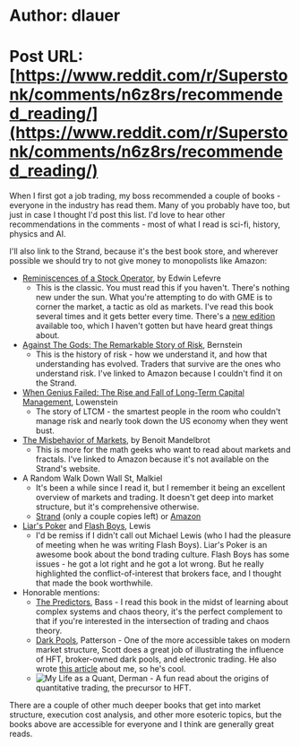 # Author: dlauer
# Post URL: [https://www.reddit.com/r/Superstonk/comments/n6z8rs/recommended_reading/](https://www.reddit.com/r/Superstonk/comments/n6z8rs/recommended_reading/)


When I first got a job trading, my boss recommended a couple of books - everyone in the industry has read them. Many of you probably have too, but just in case I thought I'd post this list. I'd love to hear other recommendations in the comments - most of what I read is sci-fi, history, physics and AI.

I'll also link to the Strand, because it's the best book store, and wherever possible we should try to not give money to monopolists like Amazon:

* [Reminiscences of a Stock Operator](https://www.strandbooks.com/product/9780486439266?title=reminiscences_of_a_stock_operator), by Edwin Lefevre
   * This is the classic. You must read this if you haven't. There's nothing new under the sun. What you're attempting to do with GME is to corner the market, a tactic as old as markets. I've read this book several times and it gets better every time. There's a [new edition](https://www.strandbooks.com/product/9780470481592?title=reminiscences_of_a_stock_operator_with_new_commentary_and_insights_on_the_life_and_times_of_jesse_livermore) available too, which I haven't gotten but have heard great things about.
* [Against The Gods: The Remarkable Story of Risk](https://www.amazon.com/gp/product/0471295639/ref=as_li_tl?ie=UTF8&camp=1789&creative=9325&creativeASIN=0471295639&linkCode=as2&tag=urvinai-20&linkId=43635b8d6bd06a5e37fbd6f8de072107), Bernstein
   * This is the history of risk - how we understand it, and how that understanding has evolved. Traders that survive are the ones who understand risk. I've linked to Amazon because I couldn't find it on the Strand.
* [When Genius Failed: The Rise and Fall of Long-Term Capital Management](https://www.strandbooks.com/product/9780375758256?title=when_genius_failed_the_rise_and_fall_of_longterm_capital_management), Lowenstein
   * The story of LTCM - the smartest people in the room who couldn't manage risk and nearly took down the US economy when they went bust.
* [The Misbehavior of Markets](https://www.amazon.com/gp/product/0465043577/ref=as_li_tl?ie=UTF8&camp=1789&creative=9325&creativeASIN=0465043577&linkCode=as2&tag=urvinai-20&linkId=baf61ff7c5fd646b8e1e82d45ffca496), by Benoit Mandelbrot
   * This is more for the math geeks who want to read about markets and fractals. I've linked to Amazon because it's not available on the Strand's website.
* A Random Walk Down Wall St, Malkiel
   * It's been a while since I read it, but I remember it being an excellent overview of markets and trading. It doesn't get deep into market structure, but it's comprehensive otherwise.
   * [Strand](https://www.strandbooks.com/product/9780393358384?title=a_random_walk_down_wall_street_the_timetested_strategy_for_successful_investing_twelfth_edition) (only a couple copies left) or [Amazon](https://www.amazon.com/gp/product/0393358380/ref=as_li_tl?ie=UTF8&camp=1789&creative=9325&creativeASIN=0393358380&linkCode=as2&tag=urvinai-20&linkId=a4f466dfc73482a77ac3fee3a9ba3062)
* [Liar's Poker](https://www.strandbooks.com/product/9780140143454?title=liars_poker_rising_through_the_wreckage_on_wall_street) and [Flash Boys](https://www.strandbooks.com/product/9780393351590?title=flash_boys_a_wall_street_revolt), Lewis
   * I'd be remiss if I didn't call out Michael Lewis (who I had the pleasure of meeting when he was writing Flash Boys). Liar's Poker is an awesome book about the bond trading culture. Flash Boys has some issues - he got a lot right and he got a lot wrong. But he really highlighted the conflict-of-interest that brokers face, and I thought that made the book worthwhile. 
* Honorable mentions:
   * [The Predictors](https://www.strandbooks.com/product/9780805057577?title=predictors_how_a_band_of_maverick_physicists_used_chaos_theory_to_trade_their_way_to_a_fortune_on_wall_street), Bass - I read this book in the midst of learning about complex systems and chaos theory, it's the perfect complement to that if you're interested in the intersection of trading and chaos theory.
   * [Dark Pools](https://www.strandbooks.com/product/9780307887184?title=dark_pools_the_rise_of_the_machine_traders_and_the_rigging_of_the_us_stock_market), Patterson - One of the more accessible takes on modern market structure, Scott does a great job of illustrating the influence of HFT, broker-owned dark pools, and electronic trading. He also wrote [this article](https://www.wsj.com/articles/SB10000872396390443890304578006603819735098) about me, so he's cool.
   * ![My Life as a Quant](https://www.strandbooks.com/product/9780470192733?title=my_life_as_a_quant_reflections_on_physics_and_finance), Derman - A fun read about the origins of quantitative trading, the precursor to HFT.

There are a couple of other much deeper books that get into market structure, execution cost analysis, and other more esoteric topics, but the books above are accessible for everyone and I think are generally great reads.
